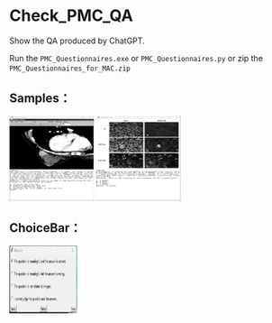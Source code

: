 # Check_PMC_QA
Show the QA produced by ChatGPT. 

Run the ```PMC_Questionnaires.exe``` or ```PMC_Questionnaires.py``` or zip the ```PMC_Questionnaires_for_MAC.zip```
## Samples：
<img width="150" height="150" src="https://github.com/chaoyi-wu/Check_PMC_QA/blob/main/Images/Sample1.png"/>

<img width="150" height="150" src="https://github.com/chaoyi-wu/Check_PMC_QA/blob/main/Images/Sample2.png"/>

## ChoiceBar：
<img width="120" height="120" src="https://github.com/chaoyi-wu/Check_PMC_QA/blob/main/Images/ChoiceBar.png"/>


